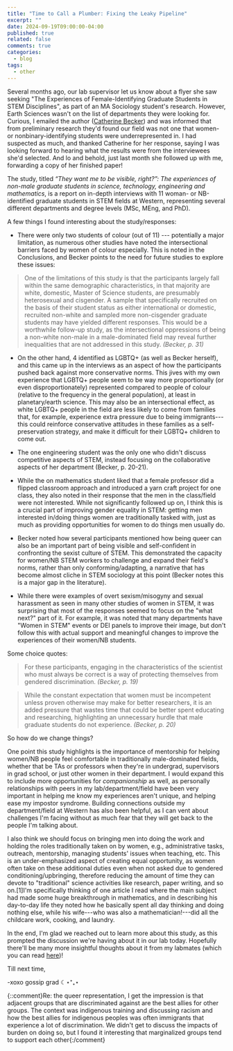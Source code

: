 ```yaml
---
title: "Time to Call a Plumber: Fixing the Leaky Pipeline"
excerpt: ""
date: 2024-09-19T09:00:00-04:00
published: true
related: false
comments: true
categories:
  - blog
tags:
  - other
---
```


Several months ago, our lab supervisor let us know about a flyer she saw seeking "The Experiences of Female-Identifying Graduate Students in STEM Disciplines", as part of an MA Sociology student's research. However, Earth Sciences wasn't on the list of departments they were looking for. Curious, I emailed the author ([Catherine Becker](https://www.gemslab.ca/about)) and was informed that from preliminary research they'd found our field was not one that women- or nonbinary-identifying students were underrepresented in. I had suspected as much, and thanked Catherine for her response, saying I was looking forward to hearing what the results were from the interviewees she'd selected. And lo and behold, just last month she followed up with me, forwarding a copy of her finished paper!

The study, titled _“They want me to be visible, right?”: The experiences of non-male graduate students in science, technology, engineering and mathematics_, is a report on in-depth interviews with 11 woman- or NB-identified graduate students in STEM fields at Western, representing several different departments and degree levels (MSc, MEng, and PhD). 

A few things I found interesting about the study/responses:
- There were only two students of colour (out of 11) --- potentially a major limitation, as numerous other studies have noted the intersectional barriers faced by women of colour especially. This is noted in the Conclusions, and Becker points to the need for future studies to explore these issues:

> One of the limitations of this study is that the participants largely fall within the same demographic characteristics, in that majority are white, domestic, Master of Science students, are presumably heterosexual and cisgender. A sample that specifically recruited on the basis of their student status as either international or domestic, recruited non-white and sampled more non-cisgender graduate students may have yielded different responses. This would be a worthwhile follow-up study, as the intersectional oppressions of being a non-white non-male in a male-dominated field may reveal further inequalities that are not addressed in this study.
> <cite>(Becker, p. 31)</cite>

- On the other hand, 4 identified as LGBTQ+ (as well as Becker herself), and this came up in the interviews as an aspect of how the participants pushed back against more conservative norms. This jives with my own experience that LGBTQ+ people seem to be way more proportionally (or even disproportionately) represented compared to people of colour (relative to the frequency in the general population), at least in planetary/earth science. This may also be an intersectional effect, as white LGBTQ+ people in the field are less likely to come from families that, for example, experience extra pressure due to being immigrants---this could reinforce conservative attitudes in these families as a self-preservation strategy, and make it difficult for their LGBTQ+ children to come out.

- The one engineering student was the only one who didn't discuss competitive aspects of STEM, instead focusing on the collaborative aspects of her department (Becker, p. 20-21).

- While the on mathematics student liked that a female professor did a flipped classroom approach and introduced a yarn craft project for one class, they also noted in their response that the men in the class/field were not interested. While not significantly followed up on, I think this is a crucial part of improving gender equality in STEM: getting men interested in/doing things women are traditionally tasked with, just as much as providing opportunities for women to do things men usually do.

- Becker noted how several participants mentioned how being queer can also be an important part of being visible and self-confident in confronting the sexist culture of STEM. This demonstrated the capacity for women/NB STEM workers to challenge and expand their field's norms, rather than only conforming/adapting, a narrative that has become almost cliche in STEM sociology at this point (Becker notes this is a major gap in the literature).

- While there were examples of overt sexism/misogyny and sexual harassment as seen in many other studies of women in STEM, it was surprising that most of the responses seemed to focus on the "what next?" part of it. For example, it was noted that many departments have "Women in STEM" events or DEI panels to improve their image, but don't follow this with actual support and meaningful changes to improve the experiences of their women/NB students.

Some choice quotes:

> For these participants, engaging in the characteristics of the scientist who must always be correct is a way of protecting themselves from gendered discrimination.
> <cite>(Becker, p. 19)</cite>

> While the constant expectation that women must be incompetent unless proven otherwise may make for better researchers, it is an added pressure that wastes time that could be better spent educating and researching, highlighting an unnecessary hurdle that male graduate students do not experience. 
> <cite>(Becker, p. 20)</cite>

So how do we change things?

One point this study highlights is the importance of mentorship for helping women/NB people feel comfortable in traditionally male-dominated fields, whether that be TAs or professors when they're in undergrad, supervisors in grad school, or just other women in their department. I would expand this to include more opportunities for _companionship_ as well, as personally relationships with peers in my lab/department/field have been very important in helping me know my experiences aren't unique, and helping ease my impostor syndrome. Building connections outside my department/field at Western has also been helpful, as I can vent about challenges I'm facing without as much fear that they will get back to the people I'm talking about.

I also think we should focus on bringing men into doing the work and holding the roles traditionally taken on by women, e.g., administrative tasks, outreach, mentorship, managing students' issues when teaching, etc. This is an under-emphasized aspect of creating equal opportunity, as women often take on these additional duties even when not asked due to gendered conditioning/upbringing, therefore reducing the amount of time they can devote to "traditional" science activities like research, paper writing, and so on.<span class="ref"><span class="refnum">[1]</span><span class="refbody">I'm specifically thinking of one article I read where the main subject had made some huge breakthrough in mathematics, and in describing his day-to-day life they noted how he basically spent all day thinking and doing nothing else, while his wife---who was also a mathematician!---did all the childcare work, cooking, and laundry.
</span></span>

In the end, I'm glad we reached out to learn more about this study, as this prompted the discussion we're having about it in our lab today. Hopefully there'll be many more insightful thoughts about it from my labmates (which you can read [here](https://planetneish.ca/research.html))!

Till next time,

-xoxo gossip grad ☾⋆⁺₊⋆



{::comment}Re: the queer representation, I get the impression is that adjacent groups that are discriminated against are the best allies for other groups. The context was indigenous training and discussing racism and how the best allies for indigenous peoples was often immigrants that experience a lot of discrimination. We didn't get to discuss the impacts of burden on doing so, but I found it interesting that marginalized groups tend to support each other{:/comment}
